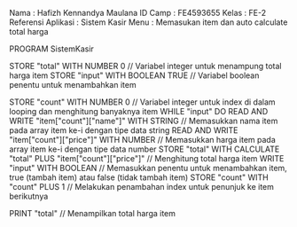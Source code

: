 Nama 				: Hafizh Kennandya Maulana
ID Camp 			: FE4593655
Kelas		 		: FE-2
Referensi Aplikasi	: Sistem Kasir
Menu 				: Memasukan item dan auto calculate total harga

PROGRAM SistemKasir

STORE "total" WITH NUMBER 0									// Variabel integer untuk menampung total harga item
STORE "input" WITH BOOLEAN TRUE								// Variabel boolean penentu untuk menambahkan item

STORE "count" WITH NUMBER 0									// Variabel integer untuk index di dalam looping dan menghitung banyaknya item
WHILE "input"
	DO
	READ AND WRITE "item["count"]["name"]" WITH STRING				// Memasukkan nama item pada array item ke-i dengan tipe data string
	READ AND WRITE "item["count"]["price"]" WITH NUMBER				// Memasukkan harga item pada array item ke-i dengan tipe data number
	STORE "total" WITH CALCULATE "total" PLUS "item["count"]["price"]"	// Menghitung total harga item
	WRITE "input" WITH BOOLEAN								// Memasukkan penentu untuk menambahkan item, true (tambah item) atau false (tidak tambah item)
	STORE "count" WITH "count" PLUS 1							// Melakukan penambahan index untuk penunjuk ke item berikutnya

PRINT "total"											// Menampilkan total harga item
